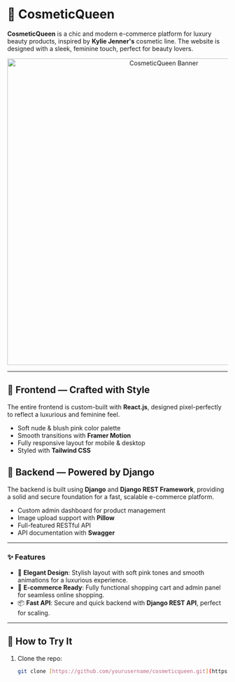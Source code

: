 # 💄 **CosmeticQueen**

**CosmeticQueen** is a chic and modern e-commerce platform for luxury beauty products, inspired by **Kylie Jenner's** cosmetic line. The website is designed with a sleek, feminine touch, perfect for beauty lovers.

<p align="center">
  <img src="https://i.imgur.com/8WwSAOy.png" alt="CosmeticQueen Banner" width="700"/>
</p>

---

## 🎨 **Frontend — Crafted with Style**
The entire frontend is custom-built with **React.js**, designed pixel-perfectly to reflect a luxurious and feminine feel.

- Soft nude & blush pink color palette  
- Smooth transitions with **Framer Motion**  
- Fully responsive layout for mobile & desktop  
- Styled with **Tailwind CSS**

## 🔧 **Backend — Powered by Django**
The backend is built using **Django** and **Django REST Framework**, providing a solid and secure foundation for a fast, scalable e-commerce platform.

- Custom admin dashboard for product management  
- Image upload support with **Pillow**  
- Full-featured RESTful API  
- API documentation with **Swagger**

---

### ✨ **Features**
- 💅 **Elegant Design**: Stylish layout with soft pink tones and smooth animations for a luxurious experience.  
- 🛒 **E-commerce Ready**: Fully functional shopping cart and admin panel for seamless online shopping.  
- 📦 **Fast API**: Secure and quick backend with **Django REST API**, perfect for scaling.

---

## 🚀 **How to Try It**
1. Clone the repo:
   ```bash
   git clone [https://github.com/yourusername/cosmeticqueen.git](https://github.com/mhidusti/cosmetic)
